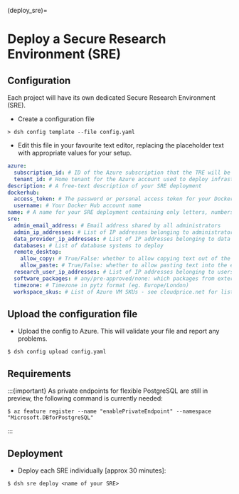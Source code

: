 (deploy_sre)=

# Deploy a Secure Research Environment (SRE)

## Configuration

Each project will have its own dedicated Secure Research Environment (SRE).

- Create a configuration file

```console
> dsh config template --file config.yaml
```

- Edit this file in your favourite text editor, replacing the placeholder text with appropriate values for your setup.

```yaml
azure:
  subscription_id: # ID of the Azure subscription that the TRE will be deployed to
  tenant_id: # Home tenant for the Azure account used to deploy infrastructure: `az account show`
description: # A free-text description of your SRE deployment
dockerhub:
  access_token: # The password or personal access token for your Docker Hub account. We strongly recommend using a Personal Access Token with permissions set to Public Repo Read-only
  username: # Your Docker Hub account name
name: # A name for your SRE deployment containing only letters, numbers, hyphens and underscores
sre:
  admin_email_address: # Email address shared by all administrators
  admin_ip_addresses: # List of IP addresses belonging to administrators
  data_provider_ip_addresses: # List of IP addresses belonging to data providers
  databases: # List of database systems to deploy
  remote_desktop:
    allow_copy: # True/False: whether to allow copying text out of the environment
    allow_paste: # True/False: whether to allow pasting text into the environment
  research_user_ip_addresses: # List of IP addresses belonging to users
  software_packages: # any/pre-approved/none: which packages from external repositories to allow
  timezone: # Timezone in pytz format (eg. Europe/London)
  workspace_skus: # List of Azure VM SKUs - see cloudprice.net for list of valid SKUs
```

## Upload the configuration file

- Upload the config to Azure. This will validate your file and report any problems.

```{code} shell
$ dsh config upload config.yaml
```

## Requirements

:::{important}
As private endpoints for flexible PostgreSQL are still in preview, the following command is currently needed:

```{code} shell
$ az feature register --name "enablePrivateEndpoint" --namespace "Microsoft.DBforPostgreSQL"
```

:::

## Deployment

- Deploy each SRE individually [approx 30 minutes]:

```{code} shell
$ dsh sre deploy <name of your SRE>
```
